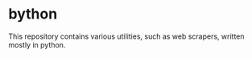 # bython

This repository contains various utilities, such as web scrapers, written mostly in python.
